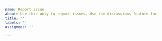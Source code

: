 ```yaml
---
name: Report issue
about: Use this only to report issues. Use the discussions feature for questions.
title: ''
labels: ''
assignees: ''

---
```



